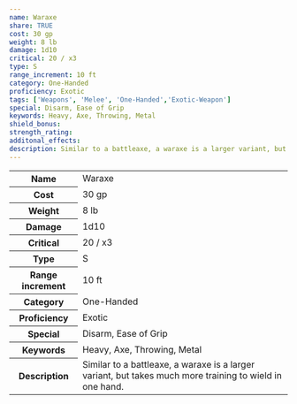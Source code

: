 ```yaml
---
name: Waraxe
share: TRUE
cost: 30 gp
weight: 8 lb
damage: 1d10
critical: 20 / x3
type: S
range_increment: 10 ft
category: One-Handed
proficiency: Exotic
tags: ['Weapons', 'Melee', 'One-Handed','Exotic-Weapon']
special: Disarm, Ease of Grip
keywords: Heavy, Axe, Throwing, Metal
shield_bonus: 
strength_rating: 
additonal_effects: 
description: Similar to a battleaxe, a waraxe is a larger variant, but takes much more training to wield in one hand.
---
```

<p><span style="overflow-x: auto;"><table><tbody><tr><th>Name</th><td>Waraxe</td></tr><tr><th>Cost</th><td>30 gp</td></tr><tr><th>Weight</th><td>8 lb</td></tr><tr><th>Damage</th><td>1d10</td></tr><tr><th>Critical</th><td>20 / x3</td></tr><tr><th>Type</th><td>S</td></tr><tr><th>Range increment</th><td>10 ft</td></tr><tr><th>Category</th><td>One-Handed</td></tr><tr><th>Proficiency</th><td>Exotic</td></tr><tr><th>Special</th><td>Disarm, Ease of Grip</td></tr><tr><th>Keywords</th><td>Heavy, Axe, Throwing, Metal</td></tr><tr><th>Description</th><td>Similar to a battleaxe, a waraxe is a larger variant, but takes much more training to wield in one hand.</td></tr></tbody></table></span></p>